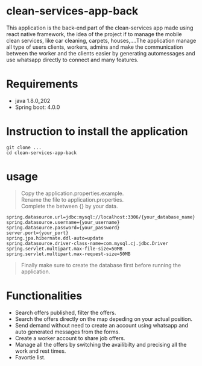 # clean-services-app-back
This application is the back-end part of the clean-services app made using react native framework, the idea of the project if to manage the mobile clean services, like car cleaning, carpets, houses,....The application manage all type of users clients, workers, admins and make the communication between the worker and the clients easier by generating automessages and use whatsapp directly to connect and many features.

# Requirements
- java 1.8.0_202
- Spring boot: 4.0.0

# Instruction to install the application
```
git clone ...
cd clean-services-app-back
```

# usage
> Copy the application.properties.example.  
> Rename the file to application.properties.  
> Complete the between {} by your data.  
```
spring.datasource.url=jdbc:mysql://localhost:3306/{your_database_name}
spring.datasource.username={your_username}
spring.datasource.password={your_password}
server.port={your_port}
spring.jpa.hibernate.ddl-auto=update
spring.datasource.driver-class-name=com.mysql.cj.jdbc.Driver
spring.servlet.multipart.max-file-size=50MB
spring.servlet.multipart.max-request-size=50MB
```
> Finally make sure to create the database first before running the application.

# Functionalities
- Search offers published, filter the offers.
- Search the offers directly on the map depeding on your actual position.
- Send demand without need to create an account using whatsapp and auto generated messages from the forms.
- Create a worker account to share job offers.
- Manage all the offers by switching the availibilty and precising all the work and rest times.
- Favortie list.

